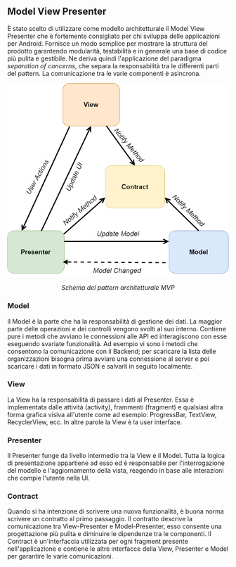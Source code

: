## Model View Presenter

È stato scelto di utilizzare come modello architetturale il Model View Presenter che è fortemente consigliato per chi sviluppa delle applicazioni per Android.
Fornisce un modo semplice per mostrare la struttura del prodotto garantendo modularità, testabilità e in generale una base di codice più pulita e gestibile.
Ne deriva quindi l'applicazione del paradigma *separation of concerns*, che separa la responsabilità tra le differenti parti del pattern.
La comunicazione tra le varie componenti è asincrona.

![!MVP](../Immagini/App/MVP.png "MVP Pattern")
<figcaption align="center"> <em> Schema del pattern architetturale MVP </em> </figcaption>

### Model

Il Model è la parte che ha la responsabilità di gestione dei dati. La maggior parte delle operazioni e dei controlli vengono svolti al suo interno.
Contiene pure i metodi che avviano le connessioni alle API ed interagiscono con esse eseguendo svariate funzionalità. Ad esempio vi sono i metodi che
consentono la comunicazione con il Backend; per scaricare la lista delle organizzazioni bisogna prima avviare una connessione al server e poi scaricare i dati in
formato JSON e salvarli in seguito localmente.

### View

La View ha la responsabilità di passare i dati al Presenter. Essa è implementata dalle attività (activity), frammenti (fragment) e qualsiasi altra forma grafica visiva all'utente
come ad esempio: ProgressBar, TextView, RecyclerView, ecc. In altre parole la View è la user interface.

### Presenter

Il Presenter funge da livello intermedio tra la View e il Model. Tutta la logica di presentazione appartiene ad esso ed è responsabile per l'interrogazione del modello e l'aggiornamento della vista, reagendo in base alle interazioni che compie l'utente nella UI.

### Contract

Quando si ha intenzione di scrivere una nuova funzionalità, è buona norma scrivere un contratto al primo passaggio. Il contratto descrive la comunicazione tra View-Presenter e
Model-Presenter, esso consente una progettazione più pulita e diminuire le dipendenze tra le componenti.
Il Contract è un'interfaccia utilizzata per ogni fragment presente nell'applicazione e contiene le altre interfacce della View, Presenter e Model per garantire le varie comunicazioni.

